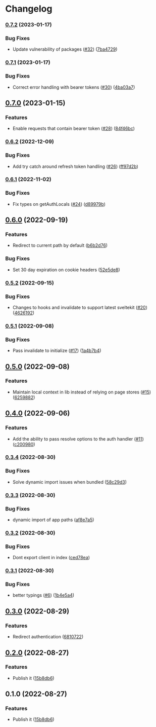 # Changelog

### [0.7.2](https://www.github.com/HalfdanJ/svelte-google-auth/compare/v0.7.1...v0.7.2) (2023-01-17)


### Bug Fixes

* Update vulnerability of packages ([#32](https://www.github.com/HalfdanJ/svelte-google-auth/issues/32)) ([7ba4729](https://www.github.com/HalfdanJ/svelte-google-auth/commit/7ba4729625cc4bc8d84b09208a9d505aad2069d3))

### [0.7.1](https://www.github.com/HalfdanJ/svelte-google-auth/compare/v0.7.0...v0.7.1) (2023-01-17)


### Bug Fixes

* Correct error handling with bearer tokens ([#30](https://www.github.com/HalfdanJ/svelte-google-auth/issues/30)) ([4ba03a7](https://www.github.com/HalfdanJ/svelte-google-auth/commit/4ba03a7e2f7a61cca4466be7cd8824bcf67a5caa))

## [0.7.0](https://www.github.com/HalfdanJ/svelte-google-auth/compare/v0.6.2...v0.7.0) (2023-01-15)


### Features

* Enable requests that contain bearer token ([#28](https://www.github.com/HalfdanJ/svelte-google-auth/issues/28)) ([84f46bc](https://www.github.com/HalfdanJ/svelte-google-auth/commit/84f46bc675d57ee3cd25d0c359db6488844943e1))

### [0.6.2](https://www.github.com/HalfdanJ/svelte-google-auth/compare/v0.6.1...v0.6.2) (2022-12-09)


### Bug Fixes

* Add try catch around refresh token handling ([#26](https://www.github.com/HalfdanJ/svelte-google-auth/issues/26)) ([ff97d2b](https://www.github.com/HalfdanJ/svelte-google-auth/commit/ff97d2bfc33c5d52eb1e12946fc04556d91b5e42))

### [0.6.1](https://www.github.com/HalfdanJ/svelte-google-auth/compare/v0.6.0...v0.6.1) (2022-11-02)


### Bug Fixes

* Fix types on getAuthLocals ([#24](https://www.github.com/HalfdanJ/svelte-google-auth/issues/24)) ([d89979b](https://www.github.com/HalfdanJ/svelte-google-auth/commit/d89979bdde2f52334b05431ecbdc246f0dce6ac7))

## [0.6.0](https://www.github.com/HalfdanJ/svelte-google-auth/compare/v0.5.2...v0.6.0) (2022-09-19)


### Features

* Redirect to current path by default ([b6b2d76](https://www.github.com/HalfdanJ/svelte-google-auth/commit/b6b2d760492660cb8121478483c5cb4490500ef1))


### Bug Fixes

* Set 30 day expiration on cookie headers ([52e5de8](https://www.github.com/HalfdanJ/svelte-google-auth/commit/52e5de8155753c74bdb5a5e0759d857908a8efd9))

### [0.5.2](https://www.github.com/HalfdanJ/svelte-google-auth/compare/v0.5.1...v0.5.2) (2022-09-15)


### Bug Fixes

* Changes to hooks and invalidate to support latest sveltekit ([#20](https://www.github.com/HalfdanJ/svelte-google-auth/issues/20)) ([4626192](https://www.github.com/HalfdanJ/svelte-google-auth/commit/46261921b21c1415c0ee359e34dd4c9940b776b8))

### [0.5.1](https://www.github.com/HalfdanJ/svelte-google-auth/compare/v0.5.0...v0.5.1) (2022-09-08)


### Bug Fixes

* Pass invalidate to initialize ([#17](https://www.github.com/HalfdanJ/svelte-google-auth/issues/17)) ([1a4b7b4](https://www.github.com/HalfdanJ/svelte-google-auth/commit/1a4b7b4d466ffcccfa2561b8d1944942820a9f45))

## [0.5.0](https://www.github.com/HalfdanJ/svelte-google-auth/compare/v0.4.0...v0.5.0) (2022-09-08)


### Features

* Maintain local context in lib instead of relying on page stores ([#15](https://www.github.com/HalfdanJ/svelte-google-auth/issues/15)) ([6259882](https://www.github.com/HalfdanJ/svelte-google-auth/commit/62598821f89c1b71dc852b86228a4515f3ef10e0))

## [0.4.0](https://www.github.com/HalfdanJ/svelte-google-auth/compare/v0.3.4...v0.4.0) (2022-09-06)


### Features

* Add the ability to pass resolve options to the auth handler ([#11](https://www.github.com/HalfdanJ/svelte-google-auth/issues/11)) ([c200980](https://www.github.com/HalfdanJ/svelte-google-auth/commit/c200980bd7facb7fe42774957eb430de6d832f35))

### [0.3.4](https://www.github.com/HalfdanJ/svelte-google-auth/compare/v0.3.3...v0.3.4) (2022-08-30)


### Bug Fixes

* Solve dynamic import issues when bundled ([58c29d3](https://www.github.com/HalfdanJ/svelte-google-auth/commit/58c29d36e1865c35f1947e271110cd9e2528aac2))

### [0.3.3](https://www.github.com/HalfdanJ/svelte-google-auth/compare/v0.3.2...v0.3.3) (2022-08-30)


### Bug Fixes

* dynamic import of app paths ([af8e7a5](https://www.github.com/HalfdanJ/svelte-google-auth/commit/af8e7a5d8ac9fed4a61abbda758966ac4f7bf562))

### [0.3.2](https://www.github.com/HalfdanJ/svelte-google-auth/compare/v0.3.1...v0.3.2) (2022-08-30)


### Bug Fixes

* Dont export client in index ([ced78ea](https://www.github.com/HalfdanJ/svelte-google-auth/commit/ced78eae9ee3e19169167b5bbd23c6dec263fde6))

### [0.3.1](https://www.github.com/HalfdanJ/svelte-google-auth/compare/v0.3.0...v0.3.1) (2022-08-30)


### Bug Fixes

* better typings ([#6](https://www.github.com/HalfdanJ/svelte-google-auth/issues/6)) ([1b4e5a4](https://www.github.com/HalfdanJ/svelte-google-auth/commit/1b4e5a47a411051f5e2d3c8bb664e872d499c8d4))

## [0.3.0](https://www.github.com/HalfdanJ/svelte-google-auth/compare/v0.2.0...v0.3.0) (2022-08-29)


### Features

* Redirect authentication ([6810722](https://www.github.com/HalfdanJ/svelte-google-auth/commit/6810722cba4e467a80fa1ccef6e8b47f3829a790))

## [0.2.0](https://www.github.com/HalfdanJ/svelte-google-auth/compare/v0.1.0...v0.2.0) (2022-08-27)


### Features

* Publish it ([15b8db6](https://www.github.com/HalfdanJ/svelte-google-auth/commit/15b8db664c1d61cd2b818438e363de48f488b9ea))

## 0.1.0 (2022-08-27)


### Features

* Publish it ([15b8db6](https://www.github.com/HalfdanJ/svelte-google-auth/commit/15b8db664c1d61cd2b818438e363de48f488b9ea))
